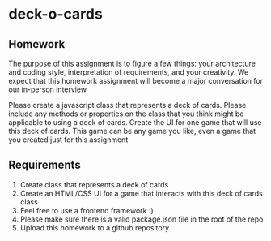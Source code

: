 # deck-o-cards

## Homework

The purpose of this assignment is to figure a few things: your architecture and coding style, interpretation of requirements, and your creativity. We expect that this homework assignment will become a major conversation for our in-person interview.

Please create a javascript class that represents a deck of cards. Please include any methods or properties on the class that you think might be applicable to using a deck of cards. Create the UI for one game that will use this deck of cards. This game can be any game you like, even a game that you created just for this assignment

## Requirements

1. Create class that represents a deck of cards
1. Create an HTML/CSS UI for a game that interacts with this deck of cards class
1. Feel free to use a frontend framework :)
1. Please make sure there is a valid package.json file in the root of the repo
1. Upload this homework to a github repository
